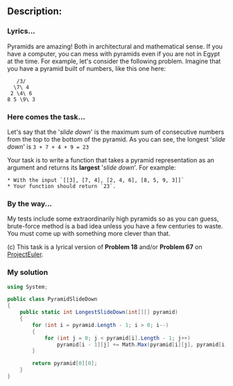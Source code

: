 ## Description:
### Lyrics...
Pyramids are amazing! Both in architectural and mathematical sense. If you have a computer, you can mess with pyramids even if you are not in Egypt at the time. For example, let's consider the following problem. Imagine that you have a pyramid built of numbers, like this one here:
```
   /3/
  \7\ 4 
 2 \4\ 6 
8 5 \9\ 3
```
### Here comes the task...
Let's say that the '*slide down*' is the maximum sum of consecutive numbers from the top to the bottom of the pyramid. As you can see, the longest '*slide down*' is ```3 + 7 + 4 + 9 = 23```

Your task is to write a function that takes a pyramid representation as an argument and returns its **largest** '*slide down*'. For example:
```
* With the input `[[3], [7, 4], [2, 4, 6], [8, 5, 9, 3]]`
* Your function should return `23`.
```
### By the way...
My tests include some extraordinarily high pyramids so as you can guess, brute-force method is a bad idea unless you have a few centuries to waste. You must come up with something more clever than that.

(c) This task is a lyrical version of **Problem 18** and/or **Problem 67** on [ProjectEuler](https://projecteuler.net/).
### My solution
``` C#
using System;

public class PyramidSlideDown
{
    public static int LongestSlideDown(int[][] pyramid)
    {
        for (int i = pyramid.Length - 1; i > 0; i--)
        {
            for (int j = 0; j < pyramid[i].Length - 1; j++)
                pyramid[i - 1][j] += Math.Max(pyramid[i][j], pyramid[i][j + 1]);
        }

        return pyramid[0][0];
    }
}
```
